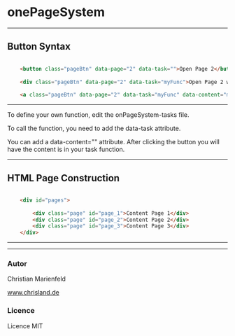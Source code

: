 onePageSystem
====================


---


## Button Syntax

```html

	<button class="pageBtn" data-page="2" data-task="">Open Page 2</button>
	
	<div class="pageBtn" data-page="2" data-task="myFunc">Open Page 2 with task</button>
	
	<a class="pageBtn" data-page="2" data-task="myFunc" data-content="myData">Open Page 2 with task and content</button>

```
---



To define your own function, edit the onPageSystem-tasks file.

To call the function, you need to add the data-task attribute.		

You can add a data-content="" attribute. After clicking the button you will have the content is in your task function.


---

## HTML Page Construction

```html

	<div id="pages">
		
		<div class="page" id="page_1">Content Page 1</div>
		<div class="page" id="page_2">Content Page 2</div>
		<div class="page" id="page_3">Content Page 3</div>
	</div>
```

---
---

### Autor

Christian Marienfeld

www.chrisland.de


### Licence

Licence MIT